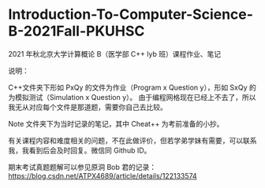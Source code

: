 # Introduction-To-Computer-Science-B-2021Fall-PKUHSC


2021 年秋北京大学计算概论 B（医学部 C++ lyb 班）课程作业、笔记

说明：

C++文件夹下形如 PxQy 的文件为作业（Program x Question y），形如 SxQy 的为模拟测试（Simulation x Question y）。
由于编程网格现在已经上不去了，所以我无从对应每个文件是那道题，需要你自己去比较。

Note 文件夹下为当时记录的笔记，其中 Cheat++ 为考前准备的小抄。

有关课程内容和难度相关的问题，不在此做评价，但若学弟学妹有需要，可以联系我，我看到后会及时回复。微信同 Github ID。

期末考试真题题解可以参见原洞 Bob 君的记录：https://blog.csdn.net/ATPX4689/article/details/122133574
